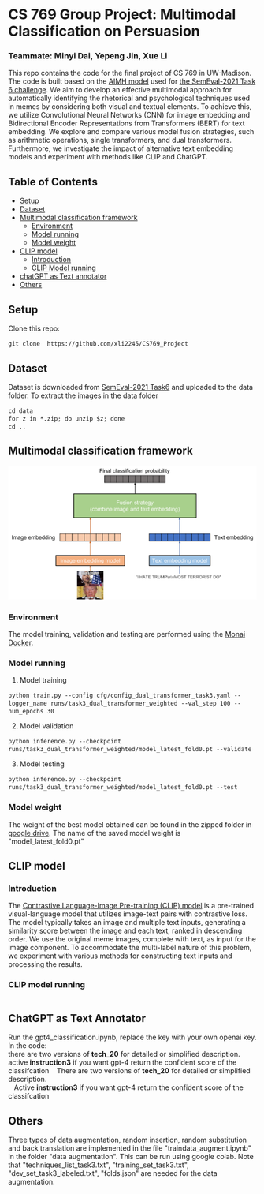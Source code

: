 # CS 769 Group Project: Multimodal Classification on Persuasion
### Teammate: Minyi Dai, Yepeng Jin, Xue Li
This repo contains the code for the final project of CS 769 in UW-Madison. The code is built based on the [AIMH model](https://github.com/mesnico/MemePersuasionDetection) used for [the SemEval-2021 Task 6 challenge](https://propaganda.math.unipd.it/semeval2021task6/). We aim to develop an effective multimodal approach for automatically identifying the rhetorical and psychological techniques used in memes by considering both visual and textual elements. To achieve this, we utilize Convolutional Neural Networks (CNN) for image embedding and Bidirectional Encoder Representations from Transformers (BERT) for text embedding. We explore and compare various model fusion strategies, such as arithmetic operations, single transformers, and dual transformers. Furthermore, we investigate the impact of alternative text embedding models and experiment with methods like CLIP and ChatGPT. 
## Table of Contents
- [Setup](#setup)
- [Dataset](#dataset)
- [Multimodal classification framework](#multimodal-classification-framework)
  - [Environment](#environment)
  - [Model running](#model-running)
  - [Model weight](#model-weight)
- [CLIP model](#clip-model)
  - [Introduction](#introduction)
  - [CLIP Model running](#clip-model-running)
- [chatGPT as Text annotator](#chatgpt-as-text-annotator)
- [Others](#others)
## Setup
Clone this repo:
```
git clone  https://github.com/xli2245/CS769_Project
```
## Dataset
Dataset is downloaded from [SemEval-2021 Task6](https://github.com/di-dimitrov/SEMEVAL-2021-task6-corpus) and uploaded to the data folder.
To extract the images in the data folder
```
cd data
for z in *.zip; do unzip $z; done
cd ..
```
## Multimodal classification framework
![Main framework](https://github.com/xli2245/CS769_Project/blob/main/main%20framework.png)
### Environment
The model training, validation and testing are performed using the [Monai Docker](https://hub.docker.com/r/projectmonai/monai).
### Model running
1.  Model training
```
python train.py --config cfg/config_dual_transformer_task3.yaml --logger_name runs/task3_dual_transformer_weighted --val_step 100 --num_epochs 30
```
2. Model validation
```
python inference.py --checkpoint runs/task3_dual_transformer_weighted/model_latest_fold0.pt --validate
```
3. Model testing
```
python inference.py --checkpoint runs/task3_dual_transformer_weighted/model_latest_fold0.pt --test
```
### Model weight
The weight of the best model obtained can be found in the zipped folder in [google drive](https://drive.google.com/drive/folders/1Kk_RAtu0HnvQYur3SldjiLbeznCHQJ1K?usp=sharing). The name of the saved model weight is "model_latest_fold0.pt"
## CLIP model
### Introduction
The [Contrastive Language-Image Pre-training (CLIP) model](https://github.com/openai/CLIP) is a pre-trained visual-language model that utilizes image-text pairs with contrastive loss. The model typically takes an image and multiple text inputs, generating a similarity score between the image and each text, ranked in descending order. We use the original meme images, complete with text, as input for the image component. To accommodate the multi-label nature of this problem, we experiment with various methods for constructing text inputs and processing the results. 
### CLIP model running
```
```

## ChatGPT as Text Annotator

Run the gpt4_classification.ipynb, replace the key with your own openai key.
In the code:  
  there are two versions of **tech_20** for detailed or simplified description.  
  active **instruction3** if you want gpt-4 return the confident score of the classifcation
  &nbsp;&nbsp; There are two versions of **tech_20** for detailed or simplified description.  
 &nbsp;&nbsp; Active **instruction3** if you want gpt-4 return the confident score of the classifcation

## Others
Three types of data augmentation, random insertion, random substitution and back translation are implemented in the file "traindata_augment.ipynb" in the folder "data augmentation". This can be run using google colab. Note that "techniques_list_task3.txt", "training_set_task3.txt", "dev_set_task3_labeled.txt", "folds.json" are needed for the data augmentation.
